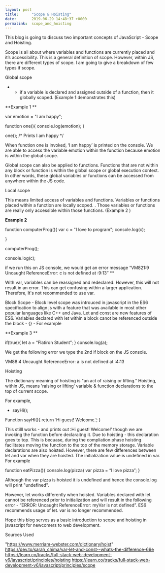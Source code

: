 ```yaml
---
layout: post
title:      "Scope & Hoisting"
date:       2019-06-29 14:48:37 +0000
permalink:  scope_and_hoisting
---
```


This blog is going to discuss two important concepts of JavaScript - Scope and Hoisting. 

Scope is all about where variables and functions are currently placed and it’s accessibility. This is a general definition of scope. However, within JS, there are different types of scope. I am going to give a breakdown of few types if scope. 

Global scope 

- - if a variable is declared and assigned outside of a function, then it globally scoped. (Example 1 demonstrates this)

**Example 1 **

var emotion = "I am happy";

function one(){
  console.log(emotion);
}

one(); /* Prints I am happy */


When function one is invoked, ‘I am happy’ is printed on the console. We are able to access the variable emotion within the function because emotion is within the global scope.

Global scope can also be applied to functions.  Functions that are not within any block or function is within the global scope or global execution context. In other words, these global variables or functions can be accessed from anywhere within the JS code.


Local scope

This means limited access of variables and functions. Variables or functions placed within a function are locally scoped. . Those variables or functions are really only accessible within those functions. (Example 2 ) 


**Example 2**

function computerProg(){
  var c = "I love to program";
  console.log(c);

} 

computerProg();

console.log(c);

if we run this on JS console, we would get an error message “VM821:9 Uncaught ReferenceError: c is not defined
    at <anonymous>:9:13”
**

With var, variables can be reassigned and redeclared.  However,  this will not result in an error.  This can get confusing within a larger application. Therefore, It's not recommended to use var. 

Block Scope - 
Block level scope was introuced in javascript in the ES6 specification to align js with a feature that was available in most other popular languages like C++ and Java. Let and const are new features of ES6.  Variables declared with let within a  block   canot be referenced outside the block - {}  - For example

**Example 3 **

if(true){
 let a = “Flatiron Student”;
}
console.log(a); 

We get the following error we type the 2nd if block on the JS console.

VM88:4 Uncaught ReferenceError: a is not defined
    at <anonymous>:4:13


Hoisting 

The dictionary meaning of hoisting is "an act of raising or lifting."  Hoisting, within JS, means 'raising or lifting' variable & function declarations to the top of current scope.

For example,
  
  - sayHi();

Function sayHI(){
   return ‘Hi guest! Welcome.’;
}

This stilll works - and prints out :Hi guest! Welcome!’ though we are invoking the function before declaraitng it. Due to hoisting - this declaration goes to top. This is becuase, during the compliation phase hoisting facilitates moving the function to the top of the memory storage. Variable declarations are also hoisted. However, there are few differences between let and var when they are hoisted.   The initialization value is undefined in var. For example

function eatPizza(){
  console.log(pizza)
   var pizza = “I love pizza”;
}

Although the var pizza is hoisted it is undefined and hence the console.log will print "undefined".

However, let works differently when  hoisted. Variables declared with let cannot be referenced prior to initialization and will result in the following error - “ERROR: Uncaught ReferenceError: myVar is not defined”. ES6 recommends usage of let. var is no longer recommended.

Hope this blog serves as a basic introduction to scope and hoisting in javascript for newcomers to web development.

Sources Used

"https://www.merriam-webster.com/dictionary/hoist"
https://dev.to/sarah_chima/var-let-and-const--whats-the-difference-69e
https://learn.co/tracks/full-stack-web-development-v6/javascript/principles/hoisting
https://learn.co/tracks/full-stack-web-development-v6/javascript/principles/scope





